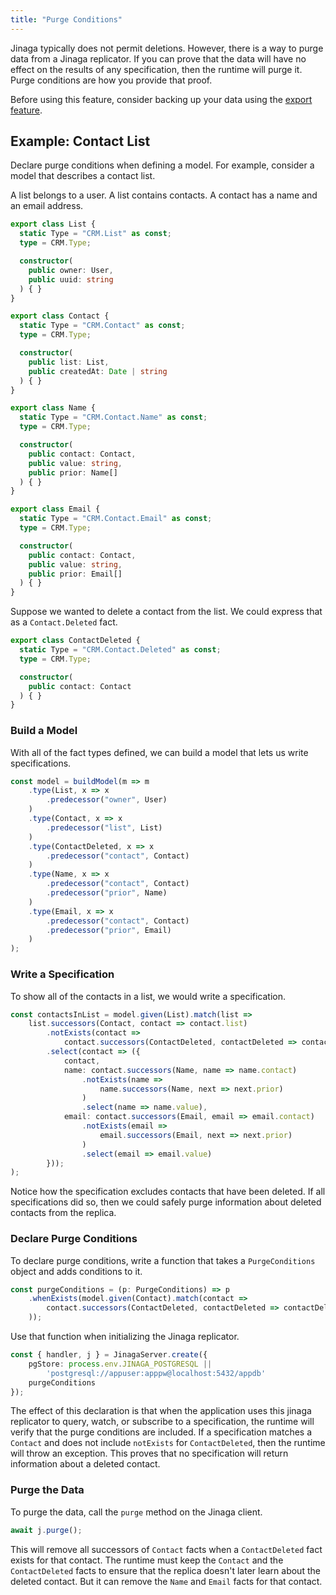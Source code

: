 ```yaml
---
title: "Purge Conditions"
---
```


Jinaga typically does not permit deletions.
However, there is a way to purge data from a Jinaga replicator.
If you can prove that the data will have no effect on the results of any specification, then the runtime will purge it.
Purge conditions are how you provide that proof.

Before using this feature, consider backing up your data using the [export feature](../../exporting-facts/exporting-from-postgres/).

## Example: Contact List

Declare purge conditions when defining a model.
For example, consider a model that describes a contact list.

A list belongs to a user.
A list contains contacts.
A contact has a name and an email address.

```typescript
export class List {
  static Type = "CRM.List" as const;
  type = CRM.Type;

  constructor(
    public owner: User,
    public uuid: string
  ) { }
}

export class Contact {
  static Type = "CRM.Contact" as const;
  type = CRM.Type;

  constructor(
    public list: List,
    public createdAt: Date | string
  ) { }
}

export class Name {
  static Type = "CRM.Contact.Name" as const;
  type = CRM.Type;

  constructor(
    public contact: Contact,
    public value: string,
    public prior: Name[]
  ) { }
}

export class Email {
  static Type = "CRM.Contact.Email" as const;
  type = CRM.Type;

  constructor(
    public contact: Contact,
    public value: string,
    public prior: Email[]
  ) { }
}
```

Suppose we wanted to delete a contact from the list.
We could express that as a `Contact.Deleted` fact.

```typescript
export class ContactDeleted {
  static Type = "CRM.Contact.Deleted" as const;
  type = CRM.Type;

  constructor(
    public contact: Contact
  ) { }
}
```

### Build a Model

With all of the fact types defined, we can build a model that lets us write specifications.

```typescript
const model = buildModel(m => m
    .type(List, x => x
        .predecessor("owner", User)
    )
    .type(Contact, x => x
        .predecessor("list", List)
    )
    .type(ContactDeleted, x => x
        .predecessor("contact", Contact)
    )
    .type(Name, x => x
        .predecessor("contact", Contact)
        .predecessor("prior", Name)
    )
    .type(Email, x => x
        .predecessor("contact", Contact)
        .predecessor("prior", Email)
    )
);
```

### Write a Specification

To show all of the contacts in a list, we would write a specification.

```typescript
const contactsInList = model.given(List).match(list =>
    list.successors(Contact, contact => contact.list)
        .notExists(contact =>
            contact.successors(ContactDeleted, contactDeleted => contactDeleted.contact))
        .select(contact => ({
            contact,
            name: contact.successors(Name, name => name.contact)
                .notExists(name =>
                    name.successors(Name, next => next.prior)
                )
                .select(name => name.value),
            email: contact.successors(Email, email => email.contact)
                .notExists(email =>
                    email.successors(Email, next => next.prior)
                )
                .select(email => email.value)
        }));
);
```

Notice how the specification excludes contacts that have been deleted.
If all specifications did so, then we could safely purge information about deleted contacts from the replica.

### Declare Purge Conditions

To declare purge conditions, write a function that takes a `PurgeConditions` object and adds conditions to it.

```typescript
const purgeConditions = (p: PurgeConditions) => p
    .whenExists(model.given(Contact).match(contact =>
        contact.successors(ContactDeleted, contactDeleted => contactDeleted.contact)
    ));
```

Use that function when initializing the Jinaga replicator.

```typescript
const { handler, j } = JinagaServer.create({
    pgStore: process.env.JINAGA_POSTGRESQL ||
        'postgresql://appuser:apppw@localhost:5432/appdb'
    purgeConditions
});
```

The effect of this declaration is that when the application uses this jinaga replicator to query, watch, or subscribe to a specification, the runtime will verify that the purge conditions are included.
If a specification matches a `Contact` and does not include `notExists` for `ContactDeleted`, then the runtime will throw an exception.
This proves that no specification will return information about a deleted contact.

### Purge the Data

To purge the data, call the `purge` method on the Jinaga client.

```typescript
await j.purge();
```

This will remove all successors of `Contact` facts when a `ContactDeleted` fact exists for that contact.
The runtime must keep the `Contact` and the `ContactDeleted` facts to ensure that the replica doesn't later learn about the deleted contact.
But it can remove the `Name` and `Email` facts for that contact.